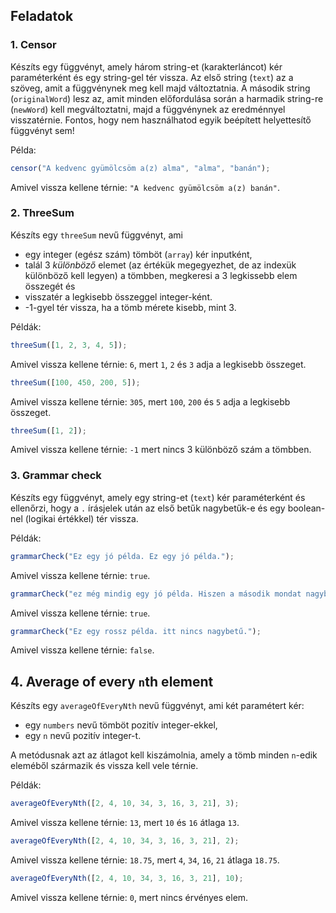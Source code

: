 ## Feladatok

### __1. Censor__

Készíts egy függvényt, amely három string-et (karakterláncot) kér paraméterként
és egy string-gel tér vissza. Az első string (`text`) az a szöveg, amit a
függvénynek meg kell majd változtatnia. A második string (`originalWord`)
lesz az, amit minden előfordulása során a harmadik string-re (`newWord`)
kell megváltoztatni, majd a függvénynek az eredménnyel visszatérnie.
Fontos, hogy nem használhatod egyik beépített helyettesítő függvényt sem!

Példa:

```javascript
censor("A kedvenc gyümölcsöm a(z) alma", "alma", "banán");
```

Amivel vissza kellene térnie: `"A kedvenc gyümölcsöm a(z) banán"`.

### __2. ThreeSum__

Készíts egy `threeSum` nevű függvényt, ami

- egy integer (egész szám) tömböt (`array`) kér inputként,
- talál 3 *különböző* elemet
(az értékük megegyezhet, de az indexük különböző kell legyen)
a tömbben, megkeresi a 3 legkissebb elem összegét és
- visszatér a legkisebb összeggel integer-ként.
- -1-gyel tér vissza, ha a tömb mérete kisebb, mint 3.

Példák:

```javascript
threeSum([1, 2, 3, 4, 5]);
```

Amivel vissza kellene térnie: `6`, mert `1`, `2` és `3`
adja a legkisebb összeget.

```javascript
threeSum([100, 450, 200, 5]);
```

Amivel vissza kellene térnie: `305`, mert `100`, `200` és `5`
adja a legkisebb összeget.

```javascript
threeSum([1, 2]);
```

Amivel vissza kellene térnie: `-1` mert nincs 3 különböző szám a tömbben.

### __3. Grammar check__

Készíts egy függvényt, amely egy string-et (`text`) kér paraméterként és
ellenőrzi, hogy a `.` írásjelek után az első betűk nagybetűk-e és
egy boolean-nel (logikai értékkel) tér vissza.

Példák:

```javascript
grammarCheck("Ez egy jó példa. Ez egy jó példa.");
```

Amivel vissza kellene térnie: `true`.

```javascript
grammarCheck("ez még mindig egy jó példa. Hiszen a második mondat nagybetűvel kezdődik.");
```

Amivel vissza kellene térnie: `true`.

```javascript
grammarCheck("Ez egy rossz példa. itt nincs nagybetű.");
```

Amivel vissza kellene térnie: `false`.

## __4. Average of every `n`th element__

Készíts egy `averageOfEveryNth` nevű függvényt, ami két paramétert kér:

- egy `numbers` nevű tömböt pozitív integer-ekkel,
- egy `n` nevű pozitív integer-t.

A metódusnak azt az átlagot kell kiszámolnia,
amely a tömb minden `n`-edik eleméből származik és
vissza kell vele térnie.

Példák:

```javascript
averageOfEveryNth([2, 4, 10, 34, 3, 16, 3, 21], 3);
```

Amivel vissza kellene térnie: `13`, mert `10` és `16` átlaga `13`.

```javascript
averageOfEveryNth([2, 4, 10, 34, 3, 16, 3, 21], 2);
```

Amivel vissza kellene térnie: `18.75`, mert `4`, `34`, `16`, `21` átlaga `18.75`.

```javascript
averageOfEveryNth([2, 4, 10, 34, 3, 16, 3, 21], 10);
```

Amivel vissza kellene térnie: `0`, mert nincs érvényes elem.